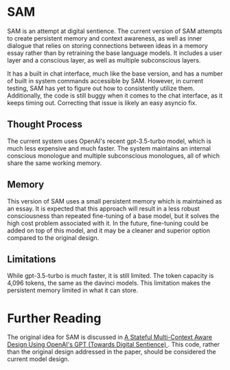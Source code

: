 # SAM

SAM is an attempt at digital sentience. The current version of SAM attempts to create persistent memory and context awareness, as well as inner dialogue that relies on storing connections between ideas in a memory essay rather than by retraining the base language models. It includes a user layer and a conscious layer, as well as multiple subconscious layers.

It has a built in chat interface, much like the base version, and has a number of built in system commands accessible by SAM. However, in current testing, SAM has yet to figure out how to consistently utilize them. Additionally, the code is still buggy when it comes to the chat interface, as it keeps timing out. Correcting that issue is likely an easy asyncio fix.

## Thought Process

The current system uses OpenAI's recent gpt-3.5-turbo model, which is much less expensive and much faster. The system maintains an internal conscious monologue and multiple subconscious monologues, all of which share the same working memory.

## Memory

This version of SAM uses a small persistent memory which is maintained as an essay. It is expected that this approach will result in a less robust consciousness than repeated fine-tuning of a base model, but it solves the high cost problem associated with it. In the future, fine-tuning could be added on top of this model, and it may be a cleaner and superior option compared to the original design.

## Limitations

While gpt-3.5-turbo is much faster, it is still limited. The token capacity is 4,096 tokens, the same as the davinci models. This limitation makes the persistent memory limited in what it can store.

# Further Reading

The original idea for SAM is discussed in [A Stateful Multi-Context Aware Design Using OpenAI's GPT (Towards Digital Sentience)
](https://www.researchgate.net/publication/366740682_A_Stateful_Multi-Context_Aware_Design_Using_OpenAI's_GPT_Towards_Digital_Sentience). This code, rather than the original design addressed in the paper, should be considered the current model design.
